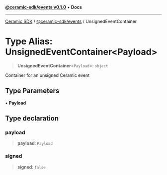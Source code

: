[**@ceramic-sdk/events v0.1.0**](../README.md) • **Docs**

***

[Ceramic SDK](../../../README.md) / [@ceramic-sdk/events](../README.md) / UnsignedEventContainer

# Type Alias: UnsignedEventContainer\<Payload\>

> **UnsignedEventContainer**\<`Payload`\>: `object`

Container for an unsigned Ceramic event

## Type Parameters

• **Payload**

## Type declaration

### payload

> **payload**: `Payload`

### signed

> **signed**: `false`
